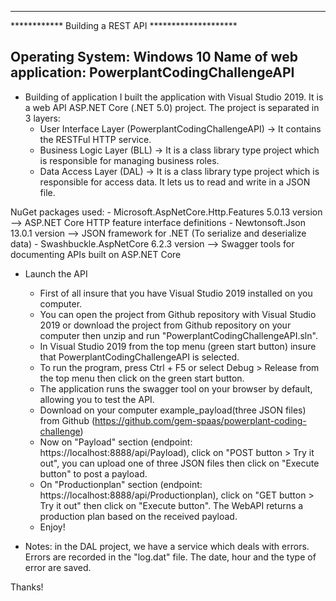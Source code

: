 -----------------------------------------------------
************ Building a REST API ********************

Operating System: Windows 10
Name of web application: PowerplantCodingChallengeAPI
-----------------------------------------------------

- Building of application
I built the application with Visual Studio 2019. It is a web API ASP.NET Core (.NET 5.0) project.
The project is separated in 3 layers:
	- User Interface Layer (PowerplantCodingChallengeAPI) -> It contains the RESTFul HTTP  service.
	- Business Logic Layer (BLL) -> It is a class library type project which is responsible for managing business roles.
	- Data Access Layer (DAL) -> It is a class library type project which is responsible for access data. It lets us to read and write in a JSON file.

NuGet packages used:
	-  Microsoft.AspNetCore.Http.Features 5.0.13 version --> ASP.NET Core HTTP feature interface definitions
	- Newtonsoft.Json 13.0.1 version --> JSON framework for .NET (To serialize and deserialize data)
	-  Swashbuckle.AspNetCore 6.2.3 version --> Swagger tools for documenting APIs built on ASP.NET Core 

- Launch the API
	- First of all insure that you have Visual Studio 2019 installed on you computer.
	- You can open the project from Github repository with Visual Studio 2019 or download the project from Github repository on your computer then
	  unzip and run "PowerplantCodingChallengeAPI.sln".
	- In Visual Studio 2019 from the top menu (green start button) insure that PowerplantCodingChallengeAPI is selected.
	- To run the program, press Ctrl + F5 or select Debug > Release from the top menu then click on the green start button.
	- The application runs the swagger tool on your browser by default, allowing you to test the API.
	- Download on your computer example_payload(three JSON files) from Github (https://github.com/gem-spaas/powerplant-coding-challenge)
	- Now on "Payload" section (endpoint: https://localhost:8888/api/Payload), click on "POST button > Try it out", you can upload one of three JSON files then click on "Execute button" to post a payload.
	- On "Productionplan" section (endpoint: https://localhost:8888/api/Productionplan), click on "GET button > Try it out" then click on "Execute button". The WebAPI returns a production plan based on the received payload.
	- Enjoy!

- Notes: in the DAL project, we have a service which deals with errors. Errors are recorded in the "log.dat" file. The date, hour and the type of error are saved.

Thanks!
